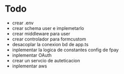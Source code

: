 # Todo
- crear .env
- crear schema user e implemetarlo
- crear middleware para user
- crear controlador para formcustom
- desacoplar la conexion bd de app.ts
- inplementar la logica de constantes config de fpay
- inplementar OAuth
- crear un servcio de auteticacion
- inplementar aws